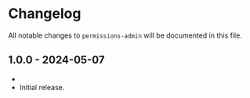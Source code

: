 # Changelog

All notable changes to `permissions-admin` will be documented in this file.

## 1.0.0 - 2024-05-07
- 
- Initial release.
